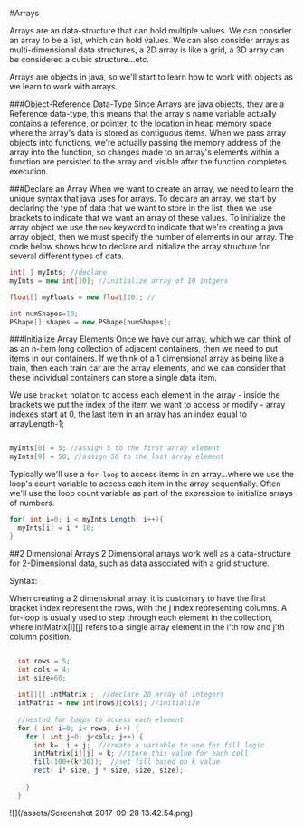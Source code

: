 #Arrays

Arrays are an data-structure that can hold multiple values.   We can consider an array to be a list, which can hold values.  We can also consider arrays as multi-dimensional data structures, a 2D array is like a grid, a 3D array can be considered a cubic structure...etc.  

Arrays are objects in java, so we'll start to learn how to work with objects as we learn to work with arrays.

###Object-Reference Data-Type
Since Arrays are java objects, they are a Reference data-type, this means that the array's name variable actually contains a reference, or pointer, to the location in heap memory space where the array's data is stored as contiguous items.  When we pass array objects into functions, we're actually passing the memory address of the array into the function, so changes made to an array's elements within a function are persisted to the array and visible after the function completes execution.

###Declare an Array
When we want to create an array, we need to learn the unique syntax that java uses for arrays.  To declare an array, we start by declaring the type of data that we want to store in the list, then we use brackets to indicate that we want an array of these values. To initialize the array object we use the ``new`` keyword to indicate that we're creating a java array object, then we must specify the number of elements in our array.  The code below shows how to declare and initialize the array structure for several different types of data.


```java
int[ ] myInts; //declare
myInts = new int[10]; //initialize array of 10 intgers

float[] myFloats = new float[20]; //

int numShapes=10;
PShape[] shapes = new PShape[numShapes]; 


```
###Initialize Array Elements
Once we have our array, which we can think of as an n-item long collection of adjacent containers, then we need to put items in our containers.  If we think of a 1 dimensional array as being like a train, then each train car are the array elements, and we can consider that these individual containers can store a single data item. 

We use `bracket` notation to access each element in the array - inside the brackets we put the index of the item we want to access or modify - array indexes start at 0, the last item in an array has an index equal to arrayLength-1;

  ```java

myInts[0] = 5; //assign 5 to the first array element
myInts[9] = 50; //assign 50 to the last array element
```

Typically we'll use a `for-loop` to access items in an array...where we use the loop's count variable to access each item in the array sequentially. Often we'll use the loop count variable as part of the expression to initialize arrays of numbers.  


```java
for( int i=0; i < myInts.Length; i++){
  myInts[i] = i * 10;  
}
```
##2 Dimensional Arrays
2 Dimensional arrays work well as a data-structure for 2-Dimensional data, such as data associated with a grid structure.

Syntax:

When creating a 2 dimensional array, it is customary to have the first bracket index represent the rows, with the j index representing columns.  A for-loop is usually used to step through each element in the collection, where intMatrix[i][j]  refers to a single array element in the i'th row and j'th column position.

```java

  int rows = 5;
  int cols = 4;
  int size=60;
  
  int[][] intMatrix ;  //declare 2D array of integers
  intMatrix = new int[rows][cols]; //initialize 
  
  //nested for loops to access each element
  for ( int i=0; i< rows; i++) {
    for ( int j=0; j<cols; j++) {
      int k=  i + j;  //create a variable to use for fill logic
      intMatrix[i][j] = k; //store this value for each cell
      fill(100+(k*30));  //set fill based on k value
      rect( i* size, j * size, size, size);
     
    }
  }
```

![](/assets/Screenshot 2017-09-28 13.42.54.png)


